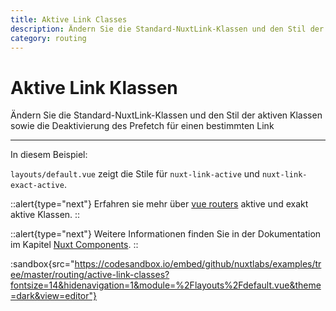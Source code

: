 ```yaml
---
title: Aktive Link Classes
description: Ändern Sie die Standard-NuxtLink-Klassen und den Stil der aktiven Klassen sowie die Deaktivierung des Prefetch für einen bestimmten Link
category: routing
---
```


# Aktive Link Klassen

Ändern Sie die Standard-NuxtLink-Klassen und den Stil der aktiven Klassen sowie die Deaktivierung des Prefetch für einen bestimmten Link

---

In diesem Beispiel:

`layouts/default.vue` zeigt die Stile für `nuxt-link-active` und `nuxt-link-exact-active`.

::alert{type="next"}
Erfahren sie mehr über [vue routers](https://router.vuejs.org/api/#exact-active-class) aktive und exakt aktive Klassen.
::

::alert{type="next"}
Weitere Informationen finden Sie in der Dokumentation im Kapitel [Nuxt Components](/docs/features/nuxt-components#link-classes).
::

:sandbox{src="https://codesandbox.io/embed/github/nuxtlabs/examples/tree/master/routing/active-link-classes?fontsize=14&hidenavigation=1&module=%2Flayouts%2Fdefault.vue&theme=dark&view=editor"}
